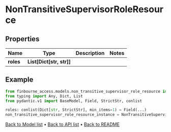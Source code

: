 # NonTransitiveSupervisorRoleResource

## Properties
Name | Type | Description | Notes
------------ | ------------- | ------------- | -------------
**roles** | **List[Dict[str, str]]** |  | 
## Example

```python
from finbourne_access.models.non_transitive_supervisor_role_resource import NonTransitiveSupervisorRoleResource
from typing import Any, Dict, List
from pydantic.v1 import BaseModel, Field, StrictStr, conlist

roles: conlist(Dict[str, StrictStr], min_items=1) = Field(...)
non_transitive_supervisor_role_resource_instance = NonTransitiveSupervisorRoleResource(roles=roles)

```

[Back to Model list](../README.md#documentation-for-models) &#8226; [Back to API list](../README.md#documentation-for-api-endpoints) &#8226; [Back to README](../README.md)

